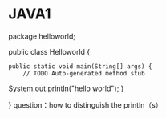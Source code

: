 # JAVA1
package helloworld;

public class Helloworld {

	public static void main(String[] args) {
		// TODO Auto-generated method stub
System.out.println("hello world");
	}

}
question：how to distinguish the println（s）
